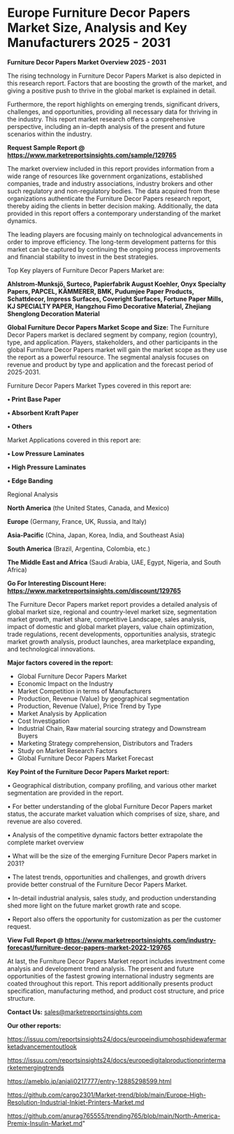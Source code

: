 # Europe Furniture Decor Papers Market Size, Analysis and Key Manufacturers 2025 - 2031

<Strong> Furniture Decor Papers Market Overview 2025 - 2031</strong>

The rising technology in Furniture Decor Papers Market is also depicted in this research report. Factors that are boosting the growth of the market, and giving a positive push to thrive in the global market is explained in detail.

Furthermore, the report highlights on emerging trends, significant drivers, challenges, and opportunities, providing all necessary data for thriving in the industry. This report market research offers a comprehensive perspective, including an in-depth analysis of the present and future scenarios within the industry.

<strong>Request Sample Report @ <a href=https://www.marketreportsinsights.com/sample/129765>https://www.marketreportsinsights.com/sample/129765</a></strong>

The market overview included in this report provides information from a wide range of resources like government organizations, established companies, trade and industry associations, industry brokers and other such regulatory and non-regulatory bodies. The data acquired from these organizations authenticate the Furniture Decor Papers research report, thereby aiding the clients in better decision making. Additionally, the data provided in this report offers a contemporary understanding of the market dynamics.

The leading players are focusing mainly on technological advancements in order to improve efficiency. The long-term development patterns for this market can be captured by continuing the ongoing process improvements and financial stability to invest in the best strategies.

Top Key players of Furniture Decor Papers Market are:

<strong>Ahlstrom-Munksjö, Surteco, Papierfabrik August Koehler, Onyx Specialty Papers, PAPCEL, KÄMMERER, BMK, Pudumjee Paper Products, Schattdecor, Impress Surfaces, Coveright Surfaces, Fortune Paper Mills, KJ SPECIALTY PAPER, Hangzhou Fimo Decorative Material, Zhejiang Shenglong Decoration Material</strong>

<strong><b>Global Furniture Decor Papers Market Scope and Size:</b></strong>
The Furniture Decor Papers market is declared segment by company, region (country), type, and application. Players, stakeholders, and other participants in the global Furniture Decor Papers market will gain the market scope as they use the report as a powerful resource. The segmental analysis focuses on revenue and product by type and application and the forecast period of 2025-2031.

Furniture Decor Papers Market Types covered in this report are:

<strong>• Print Base Paper

• Absorbent Kraft Paper

• Others</strong>

Market Applications covered in this report are:

<strong>• Low Pressure Laminates

• High Pressure Laminates

• Edge Banding</strong> 

Regional Analysis

<strong>North America</strong> (the United States, Canada, and Mexico)

<strong>Europe</strong> (Germany, France, UK, Russia, and Italy)

<strong>Asia-Pacific</strong> (China, Japan, Korea, India, and Southeast Asia)

<strong>South America</strong> (Brazil, Argentina, Colombia, etc.)

<strong>The Middle East and Africa</strong> (Saudi Arabia, UAE, Egypt, Nigeria, and South Africa)

<strong>Go For Interesting Discount Here: <a href=https://www.marketreportsinsights.com/discount/129765>https://www.marketreportsinsights.com/discount/129765</a></strong>

The Furniture Decor Papers market report provides a detailed analysis of global market size, regional and country-level market size, segmentation market growth, market share, competitive Landscape, sales analysis, impact of domestic and global market players, value chain optimization, trade regulations, recent developments, opportunities analysis, strategic market growth analysis, product launches, area marketplace expanding, and technological innovations.

<strong><b>Major factors covered in the report:</b></strong>
<ul>
  <li>Global Furniture Decor Papers Market </li>
  <li>Economic Impact on the Industry</li>
  <li>Market Competition in terms of Manufacturers</li>
  <li>Production, Revenue (Value) by geographical segmentation</li>
  <li>Production, Revenue (Value), Price Trend by Type</li>
  <li>Market Analysis by Application</li>
  <li>Cost Investigation</li>
  <li>Industrial Chain, Raw material sourcing strategy and Downstream Buyers</li>
  <li>Marketing Strategy comprehension, Distributors and Traders</li>
  <li>Study on Market Research Factors</li>
  <li>Global Furniture Decor Papers Market Forecast</li>
</ul>

<strong><b>Key Point of the Furniture Decor Papers Market report:</b></strong>

• Geographical distribution, company profiling, and various other market segmentation are provided in the report.

• For better understanding of the global Furniture Decor Papers market status, the accurate market valuation which comprises of size, share, and revenue are also covered.

• Analysis of the competitive dynamic factors better extrapolate the complete market overview

• What will be the size of the emerging Furniture Decor Papers market in 2031?

• The latest trends, opportunities and challenges, and growth drivers provide better construal of the Furniture Decor Papers Market.

• In-detail industrial analysis, sales study, and production understanding shed more light on the future market growth rate and scope.

• Report also offers the opportunity for customization as per the customer request.

<strong><b>View Full Report @ <a href=https://www.marketreportsinsights.com/industry-forecast/furniture-decor-papers-market-2022-129765>https://www.marketreportsinsights.com/industry-forecast/furniture-decor-papers-market-2022-129765</a></b></strong>


At last, the Furniture Decor Papers Market report includes investment come analysis and development trend analysis. The present and future opportunities of the fastest growing international industry segments are coated throughout this report. This report additionally presents product specification, manufacturing method, and product cost structure, and price structure.

<strong>Contact Us:</strong>
sales@marketreportsinsights.com

<strong>Our other reports:</strong>

<a href=https://issuu.com/reportsinsights24/docs/europeindiumphosphidewafermarketadvancementoutlook>https://issuu.com/reportsinsights24/docs/europeindiumphosphidewafermarketadvancementoutlook</a>

<a href=https://issuu.com/reportsinsights24/docs/europedigitalproductionprintermarketemergingtrends>https://issuu.com/reportsinsights24/docs/europedigitalproductionprintermarketemergingtrends</a>

<a href=https://ameblo.jp/anjali0217777/entry-12885298599.html>https://ameblo.jp/anjali0217777/entry-12885298599.html</a>

<a href=https://github.com/cargo2301/Market-trend/blob/main/Europe-High-Resolution-Industrial-Inkjet-Printers-Market.md>https://github.com/cargo2301/Market-trend/blob/main/Europe-High-Resolution-Industrial-Inkjet-Printers-Market.md</a>

<a href=https://github.com/anurag765555/trending765/blob/main/North-America-Premix-Insulin-Market.md>https://github.com/anurag765555/trending765/blob/main/North-America-Premix-Insulin-Market.md</a>"
